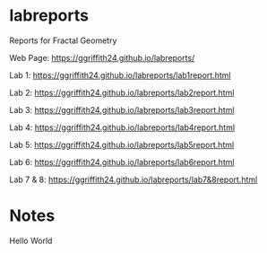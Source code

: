 # labreports
Reports for Fractal Geometry

Web Page: https://ggriffith24.github.io/labreports/

Lab 1: https://ggriffith24.github.io/labreports/lab1report.html

Lab 2: https://ggriffith24.github.io/labreports/lab2report.html

Lab 3: https://ggriffith24.github.io/labreports/lab3report.html

Lab 4: https://ggriffith24.github.io/labreports/lab4report.html

Lab 5: https://ggriffith24.github.io/labreports/lab5report.html

Lab 6: https://ggriffith24.github.io/labreports/lab6report.html

Lab 7 & 8: https://ggriffith24.github.io/labreports/lab7&8report.html

# Notes

Hello World
